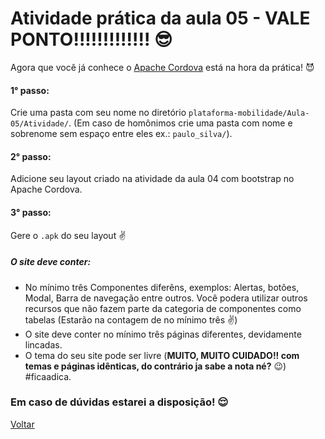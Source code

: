 # Atividade prática da aula 05 - VALE PONTO!!!!!!!!!!!!! :sunglasses:

Agora que você já conhece o [Apache Cordova](https://cordova.apache.org/) está na hora da prática! :smiling_imp:

#### 1° passo:

Crie uma pasta com seu nome no diretório `plataforma-mobilidade/Aula-05/Atividade/`.  (Em caso de homônimos crie uma pasta com nome e sobrenome sem espaço entre eles ex.: `paulo_silva/`).

#### 2° passo:

Adicione seu layout criado na atividade da aula 04 com bootstrap no Apache Cordova.

#### 3° passo:

Gere o `.apk` do seu layout :v:

##### O site deve conter:

- No mínimo três Componentes diferêns, exemplos: Alertas, botões, Modal, Barra de navegação entre outros. Você podera utilizar outros recursos que não fazem parte da categoria de componentes como tabelas (Estarão na contagem de no mínimo três :v:) 
- O site deve conter no mínimo três páginas diferentes, devidamente lincadas.
- O tema do seu site pode ser livre (**MUITO, MUITO CUIDADO!! com temas e páginas idênticas, do contrário ja sabe a nota né?** :wink:) #ficaadica.


### Em caso de dúvidas estarei a disposição! :relieved:

[Voltar](https://github.com/ptsilva/plataforma-mobilidade/tree/master/Aula-05)